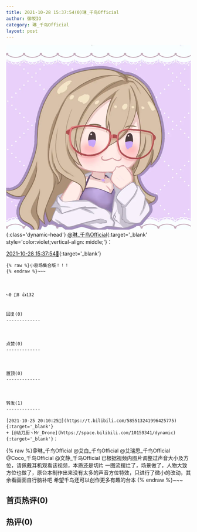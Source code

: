 ```yaml
---
title: 2021-10-28 15:37:54(0)琳_千鸟Official
author: 御坂IO
category: 琳_千鸟Official
layout: post
---
```


![img](/images/c0a88f85ebd0d056f37b114e0748e69556c8b488.jpg){:class='dynamic-head'}
[@琳_千鸟Official](https://space.bilibili.com/1620923329/dynamic){:target='_blank' style='color:violet;vertical-align: middle;'}：

[2021-10-28 15:37:54🔗](https://t.bilibili.com/586556270507669632){:target='_blank'}

~~~
{% raw %}小剧场集合版！！！
{% endraw %}~~~



↪️0 💬8 👍132


回复(0)
-------------



点赞(0)
-------------



置顶(0)
-------------



转发(1)
-------------

[2021-10-25 20:10:25🔗](https://t.bilibili.com/585513241996425775){:target='_blank'}
+ [@幼刀厨丶Mr_Drone](https://space.bilibili.com/10159341/dynamic){:target='_blank'}：
~~~
{% raw %}@琳_千鸟Official 
@艾白_千鸟Official 
@艾瑞思_千鸟Official 
@Coco_千鸟Official 
@文静_千鸟Official 
已根据视频内图片调整过声音大小及方位，请佩戴耳机观看该视频，本质还是切片
一图流摆烂了，场景做了，人物大致方位也做了，原台本制作出来没有太多的声音方位特效，只进行了微小的改动，其余看画面自行脑补吧
希望千鸟还可以创作更多有趣的台本
{% endraw %}~~~






首页热评(0)
-------------



热评(0)
-------------



